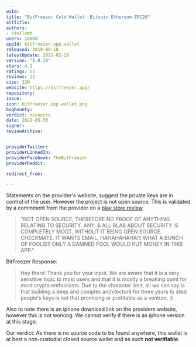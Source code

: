 ```yaml
---
wsId: 
title: "BitFreezer Cold Wallet  Bitcoin Ethereum ERC20"
altTitle: 
authors:
- kiwilamb
users: 10000
appId: bitfreezer.app.wallet
released: 2019-09-18
latestUpdate: 2021-02-18
version: "1.0.16"
stars: 4.1
ratings: 61
reviews: 22
size: 32M
website: https://bitfreezer.app/
repository: 
issue: 
icon: bitfreezer.app.wallet.png
bugbounty: 
verdict: nosource
date: 2021-05-30
signer: 
reviewArchive:


providerTwitter: 
providerLinkedIn: 
providerFacebook: TheBitFreezer
providerReddit: 

redirect_from:

---
```



Statements on the provider's website, suggest the private keys are in control of the user.
However the project is not open source. This is validated by a commment from the provider on a [play store review](https://play.google.com/store/apps/details?id=bitfreezer.app.wallet).

> "NOT OPEN SOURCE, THEREFORE NO PROOF OF ANYTHING RELATING TO SECURITY. ANY, & ALL BLAB ABOUT SECURITY IS COMPLETELY MOOT, WITHOUT IT BEING OPEN SOURCE. CHECKMATE. IT WANTS EMAIL, HAHAHAHAHA!!! WHAT A BUNCH OF FOOLS!!! ONLY A DAMNED FOOL WOULD PUT MONEY IN THIS APP."

BitFreezer Response:

> Hey there! Thank you for your input. We are aware that it is a very sensitive topic to most users and that it is mostly a breaking point for most crypto enthusiasts. Due to the character limit, all we can say is that building a deep and complex architecture for three years to steal people's keys is not that promising or profitable as a venture. :)

Also to note there is an iphone download link on the providers website, however this is not working.
We cannot verify if there is an iphone version at this stage.

Our verdict: As there is no source code to be found anywhere, this wallet is at best a non-custodial closed source wallet and as such **not verifiable**.
